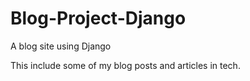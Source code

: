 # Blog-Project-Django
A blog site using Django

This include some of my blog posts and articles in tech.
